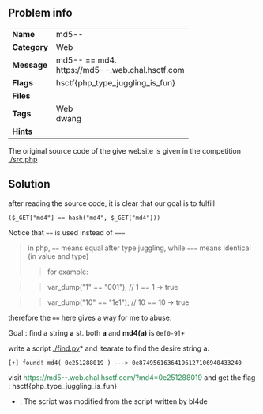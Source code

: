 ## Problem info
<table>
  <tr>
    <td><strong>Name</strong></td>
    <td>md5--</td>
  </tr>
  <tr>
    <td><strong>Category</strong></td>
    <td>Web</td>
  </tr>
  <tr>
    <td><strong>Message</strong></td>
    <td>md5-- == md4.</br>
    	https://md5--.web.chal.hsctf.com
    </td>
  </tr>
  <tr>
    <td><strong>Flags</strong></td>
    <td>hsctf{php_type_juggling_is_fun}</td>
  </tr>
  <tr>
    <td><strong>Files</strong></td>
    <td></td>
  </tr>
  <tr>
    <td><strong>Tags</strong></td>
    <td>Web<br>dwang</td>
  </tr>
  <tr>
    <td><strong>Hints</strong></td>
    <td></td>
  </tr>
</table>

The original source code of the give website is given in the competition [./src.php](./src.php)

## Solution

after reading the source code, it is clear that our goal is to fulfill 

```
($_GET["md4"] == hash("md4", $_GET["md4"]))
```

Notice that `==` is used instead of `===`

> in php, `==` means equal after type juggling, while `===` means identical (in value and type)
>>for example:

>>var_dump("1" == "001"); // 1 == 1 -> true

>>var_dump("10" == "1e1"); // 10 == 10 -> true

therefore the `==` here gives a way for me to abuse.

Goal : find a string **a** st. both **a** and **md4(a)** is `0e[0-9]+` 

write a script [./find.py](./find.py)* and itearate to find the desire string a.

```
[+] found! md4( 0e251288019 ) ---> 0e87495616364196127106940433240
```

visit <font color="1E8449">https://md5--.web.chal.hsctf.com/?md4=0e251288019</font>
and get the flag : hsctf{php_type_juggling_is_fun}


* : The script was modified from the script written by bl4de


